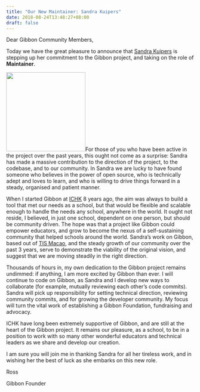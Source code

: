 ```yaml
---
title: "Our New Maintainer: Sandra Kuipers"
date: 2018-08-24T13:48:27+08:00
draft: false
---
```


Dear Gibbon Community Members,

Today we have the great pleasure to announce that [Sandra Kuipers](https://twitter.com/SKuipersDesign) is stepping up her commitment to the Gibbon project, and taking on the role of __Maintainer__.

<img class="float-right ml-4 mb-4" src="https://gibbonedu.org/wp/wp-content/uploads/2011/11/Sandra-150x150.jpg" alt="" width="212" height="212" />For those of you who have been active in the project over the past years, this ought not come as a surprise: Sandra has made a massive contribution to the direction of the project, to the codebase, and to our community. In Sandra we are lucky to have found someone who believes in the power of open source, who is technically adept and loves to learn, and who is willing to drive things forward in a steady, organised and patient manner.

When I started Gibbon at [ICHK](https://www.ichk.edu.hk) 8 years ago, the aim was always to build a tool that met our needs as a school, but that would be flexible and scalable enough to handle the needs any school, anywhere in the world. It ought not reside, I believed, in just one school, dependent on one person, but should be community driven. The hope was that a project like Gibbon could empower educators, and grow to become the nexus of a self-sustaining community that helped schools around the world. Sandra’s work on Gibbon, based out of [TIS Macao](https://www.tis.edu.mo), and the steady growth of our community over the past 3 years, serve to demonstrate the viability of the original vision, and suggest that we are moving steadily in the right direction.

Thousands of hours in, my own dedication to the Gibbon project remains undimmed: if anything, I am more excited by Gibbon than ever. I will continue to code on Gibbon, as Sandra and I develop new ways to collaborate (for example, mutually reviewing each other’s code commits). Sandra will pick up responsibility for setting technical direction, reviewing community commits, and for growing the developer community. My focus will turn the vital work of establishing a Gibbon Foundation, fundraising and advocacy.

ICHK have long been extremely supportive of Gibbon, and are still at the heart of the Gibbon project. It remains our pleasure, as a school, to be in a position to work with so many other wonderful educators and technical leaders as we share and develop our creation.

I am sure you will join me in thanking Sandra for all her tireless work, and in wishing her the best of luck as she embarks on this new role.

Ross

Gibbon Founder
